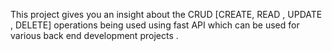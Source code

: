 This project gives you an insight about the CRUD [CREATE, READ , UPDATE , DELETE] operations being used using fast API which can be used for various back end development projects .
